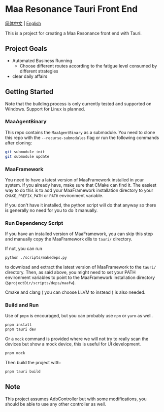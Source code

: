 # Maa Resonance Tauri Front End

[简体中文](/README_zh.md) | [English](/README.md)

This is a project for creating a Maa Resonance front end with Tauri.

## Project Goals

-  Automated Business Running
   -  Choose different routes according to the fatigue level consumed by different strategies
- clear daily affairs

## Getting Started

Note that the building process is only currently tested and supported on Windows. Support for Linux is planned.

### MaaAgentBinary

This repo contains the `MaaAgentBinary` as a submodule. You need to clone this repo with the `--recurse-submodules` flag or run the following commands after cloning:

```bash
git submodule init  
git submodule update
```

### MaaFramework

You need to have a latest version of MaaFramework installed in your system. If you already have, make sure that CMake can find it. The easiest way to do this is to add your MaaFramework installation directory to your `CMAKE_PREFIX_PATH` or `PATH` environment variable.

If you don't have it installed, the python script will do that anyway so there is generally no need for you to do it manually.

### Run Dependency Script

If you have an installed version of MaaFramework, you can skip this step and manually copy the MaaFramework dlls to `tauri/` directory.  

If not, you can run 

```bash
python ./scripts/makedeps.py
```

 to download and extract the latest version of MaaFramework to the `tauri/` directory. Then, as said above, you might need to set your PATH environment variables to point to the MaaFramework installation directory (`$projectDir/scripts/deps/maafw`).

Cmake and clang ( you can choose LLVM to instead ) is also needed.

### Build and Run

Use of `pnpm` is encouraged, but you can probably use `npm` or `yarn` as well.

```bash
pnpm install  
pnpm tauri dev
```

Or a `mock` command is provided where we will not try to really scan the devices but show a mock device, this is useful for UI development.

```bash
pnpm mock
```

Then build the project with:

```bash
pnpm tauri build
```

## Note

This project assumes AdbController but with some modifications, you should be able to use any other controller as well.

